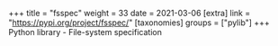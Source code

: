 +++
title = "fsspec"
weight = 33
date = 2021-03-06
[extra]
link = "https://pypi.org/project/fsspec/"
[taxonomies]
groups = ["pylib"]
+++
Python library - File-system specification

